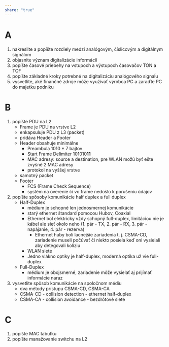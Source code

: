 ```yaml
---
share: "true"
---
```


# A
1. nakreslite a popíšte rozdiely medzi analógovým, číslicovým a digitálnym signálom
2. objasnite význam digitalizácie informácií
3. popíšte časové priebehy na vstupoch a výstupoch časovačov TON a TOF
4. popíšte základné kroky potrebné na digitalizáciu analógového signaĺu
5. vysvetlite, aké finančné zdroje môže využívať výrobca PC a zaraďte PC do majetku podniku
# B 
1. popíšte PDU na L2
	- Frame je PDU na vrstve L2
	- enkapsuluje PDU z L3 (packet)
	- pridáva Header a Footer
	- Header obsahuje minimálne
		- Preambula 1010 * 7 bajtov
		- Start Frame Delimiter 101010**11**
		- MAC adresy: source a destination, pre WLAN možú byť ešte zvyšné 2 MAC adresy
		- protokol na vyššej vrstve
	- samotný packet
	- Footer
		- FCS (Frame Check Sequence)
		- systém na overenie či vo frame nedošlo k porušeniu údajov
2. popíšte spôsoby komunikácie half duplex a full duplex
	- Half-Duplex
		- médium je schopné len jednosmernej komunikácie
		- starý ethernet štandard pomocou Hubov, Coaxial
		- Ethernet bol elektricky vždy schopný full-duplex, limitáciou nie je kábel ale sieť okolo neho (1. pár - TX, 2. pár - RX, 3. pár - napájanie, 4. pár - rezerva)
			- Ethernet huby boli lacnejšie zariadenia t. j. CSMA-CD, zariadenie museli počúvať či niekto posiela keď oni vysielali aby detegovali kolíziu
		- WLAN siete
		- Jedno vlákno optiky je half-duplex, moderná optika už vie full-duplex
	- Full-Duplex
		- médium je obojsmerné, zariadenie môže vysielať aj prijímať informácie naraz
3. vysvetlite spôsob komunikácie na spoločnom médiu
	- dva métody prístupu CSMA-CD, CSMA-CA
	- CSMA-CD - collision detection - ethernet half-duplex
	- CSMA-CA - collision avoidance - bezdrôtové siete
# C
1. popíšte MAC tabuľku
2. popíšte manažovanie switchu na L2
